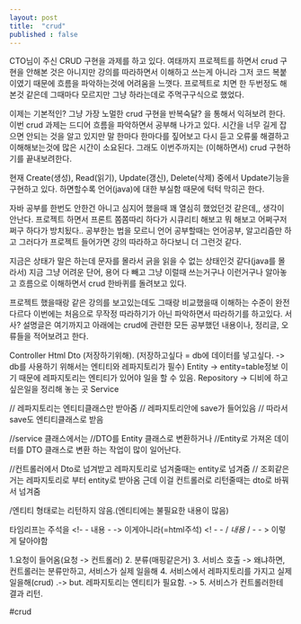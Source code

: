 ```yaml
---
layout: post
title:  "crud"
published : false
---
```


CTO님이 주신 CRUD 구현을 과제를 하고 있다. 
여태까지 프로젝트를 하면서 crud 구현을 안해본 것은 아니지만 강의를 따라하면서 이해하고 쓰는게 아니라 그저 코드 복붙이였기 때문에 흐름을 파악하는것에 어려움을 느꼇다.
프로젝트로 치면 한 두번정도 해본것 같은데 그때마다 모르지만 그냥 하라는데로 주먹구구식으로 했었다. 

이제는 기본적인? 그냥 가장 노멀한 crud 구현을 반복숙달? 을 통해서 익혀보려 한다. 
이번 crud 과제는 드디어 흐름을 파악하면서 공부해 나가고 있다. 
시간을 너무 길게 잡으면 안되는 것을 알고 있지만 말 한마다 한마다를 짚어보고 다시 듣고 오류룰 해결하고 이해해보는것에 많은 시간이 소요된다. 
그래도 이번주까지는 (이해하면서) crud 구현하기를 끝내보려한다.  

현재 Create(생성), Read(읽기), Update(갱신), Delete(삭제) 중에서 Update기능을 구현하고 있다. 
하면할수록 언어(java)에 대한 부실함 때문에 턱턱 막히곤 한다. 

자바 공부를 한번도 안한건 아니고 심지어 했을때 꽤 열심히 했었던것 같은데,, 생각이 안난다. 
프로젝트 하면서 프론트 쫌쫌따리 하다가 시큐리티 해보고 뭐 해보고 어쩌구저쩌구 하다가 방치됬다..
공부한는 법을 모르니 언어 공부할때는 언어공부, 알고리즘만 하고 그러다가 프로젝트 들어가면 강의 따라하고 하다보니 더 그런것 같다.

지금은 상태가 말은 하는데 문자를 몰라서 긁을 읽을 수 없는 상태인것 같다(java를 몰라서) 
지금 그냥 어려운 단어, 용어 다 빼고 그냥 이럴때 쓰는거구나 이런거구나 알아놓고 흐름으로 이해하면서 crud 한바퀴를 돌려보고 있다. 

프로젝트 했을때랑 같은 강의를 보고있는데도 그때랑 비교했을때 이해하는 수준이 완전 다르다 이번에는 처음으로 무작정 따라하기가 아닌 파악하면서 따라하기를 하고있다. 
서사? 설명글은 여기까지고 아래에는 crud에 관련한 모든 공부했던 내용이나, 정리글, 오류들을 적어보려고 한다. 



Controller
Html 
Dto 
(저장하기위해). (저장하고싶다 = db에 데이터를 넣고싶다. -> db를 사용하기 위해서는 엔티티와 레파지토리가 필수)
Entity -> entity=table정보 이기 때문에 레파지토리는 엔티티가 있어야 일을 할 수 있음.
Repository -> 디비에 하고싶은일을 정리해 놓는 곳
Service

// 레파지토리는 엔티티클래스만 받아줌
// 레파지토리안에 save가 들어있음
// 따라서 save도 엔티티클래스로 받음

//service 클래스에서는
//DTO를 Entity 클래스로 변환하거나
//Entity로 가져온 데이터를  DTO 클래스로 변환 하는 작업이 많이 일어난다.


//컨트롤러에서 Dto로 넘겨받고 레파지토리로 넘겨줄때는 entity로 넘겨줌
//    조회같은 거는 레파지토리로 부터 entity로 받아옴 근데 이걸 컨트롤러로 리턴줄때는 dto로 바꿔서 넘겨줌

/엔티티 형태로는 리턴하지 않음.(엔티티에는 불필요한 내용이 많음)


 타임리프는 주석을
<!- - 내용 - -> 이게아니라(=html주석)
<! - - / *내용* / - - > 이렇게 달아야함




1.요청이 들어옴(요청 -> 컨트롤러)
2. 분류(매핑같은거)
3. 서비스 호출 -> 왜냐하면, 컨트롤러는 분류만하고, 서비스가 실제 일을해
4. 서비스에서 레파지토리를 가지고 실제 일을해(crud) .-> but. 레파지토리는 엔티티가 필요함. -> 
5. 서비스가 컨트롤러한테 결과 리턴.


#crud


